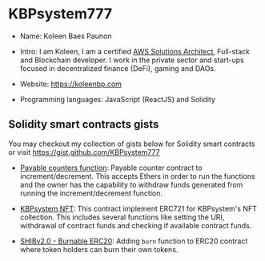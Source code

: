 # KBPsystem777
- Name: Koleen Baes Paunon
- Intro: I am Koleen, I am a certified [AWS Solutions Architect](https://www.credly.com/badges/4ee1f735-b7e0-40bd-b679-794ea1bcf385/public_url), Full-stack and Blockchain developer. I work in the private sector and start-ups focused in decentralized finance (DeFi), gaming and DAOs.
- Website: https://koleenbp.com

- Programming languages: JavaScript (ReactJS) and Solidity

## Solidity smart contracts gists

You may checkout my collection of gists below for Solidity smart contracts or visit https://gist.github.com/KBPsystem777

- [Payable counters function](https://gist.github.com/KBPsystem777/ecd012747f120ec5573639a627dc70cb): Payable counter contract to increment/decrement. This accepts Ethers in order to run the functions and the owner has the capability to withdraw funds generated from running the increment/decrement function.

- [KBPsystem NFT](https://gist.github.com/KBPsystem777/bc68359dd1012e072ed23a334f514a22): This contract implement ERC721 for KBPsystem's NFT collection. This includes several functions like setting the URI, withdrawal of contract funds and checking if available contract funds.

- [SHIBv2.0 - Burnable ERC20](https://github.com/KBPsystem777/Shib-Token-Burnable): Adding `burn` function to ERC20 contract where token holders can burn their own tokens.

